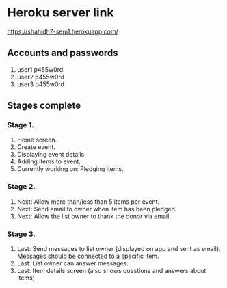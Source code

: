 
# Heroku server link

https://shahidh7-sem1.herokuapp.com/

## Accounts and passwords

1. user1 p455w0rd
2. user2 p455w0rd
3. user3 p455w0rd

## Stages complete

### Stage 1.
1. Home screen.
2. Create event.
3. Displaying event details. 
4. Adding items to event.
5. Currently working on: Pledging items.

### Stage 2.
1. Next: Allow more than/less than 5 items per event.
2. Next: Send email to owner when item has been pledged.
3. Next: Allow the list owner to thank the donor via email.

### Stage 3.

1. Last: Send messages to list owner (displayed on app and sent as email). Messages should be connected to a specific item.
2. Last: List owner can answer messages. 
3. Last: Item details screen (also shows questions and answers about items)